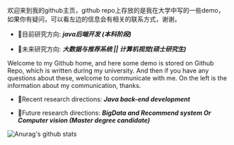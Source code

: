 欢迎来到我的github主页，github repo上存放的是我在大学中写的一些demo，如果你有疑问，可以看左边的信息会有相关的联系方式，谢谢。

- :balloon:目前研究方向: ***java后端开发 (本科阶段)***

- :balloon:未来研究方向: ***大数据与推荐系统 || 计算机视觉(硕士研究生)***

Welcome to my Github home, and here some demo is stored on Github Repo, which is written during my university. And then if you have any questions about these, welcome to communicate with me. On the left is the information about  my communication, thanks. 

- :balloon:Recent research directions: ***Java back-end development***

- :balloon:Future research directions: ***BigData and Recommend system Or Computer vision (Master degree candidate)***


![Anurag's github stats](https://github-readme-stats.vercel.app/api?username=1291945816&show_icons=true&theme=dracula)
